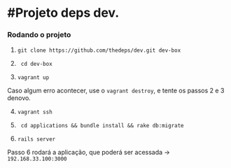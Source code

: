 #Projeto deps dev.
===


### Rodando o projeto

1. ```git clone https://github.com/thedeps/dev.git dev-box```

2. ``` cd dev-box```

3. ``` vagrant up ```

Caso algum erro acontecer, use o ```vagrant destroy```, e tente os passos 2 e 3 denovo.

4. ``` vagrant ssh ```

5. ``` cd applications && bundle install && rake db:migrate```

6. ``` rails server ```

Passo 6 rodará a aplicação, que poderá ser acessada -> ```192.168.33.100:3000```